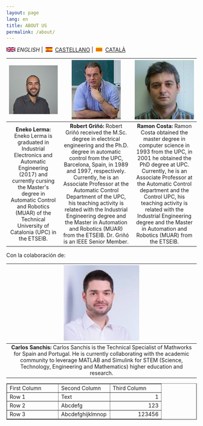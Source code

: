 ```yaml
---
layout: page
lang: en
title: ABOUT US
permalink: /about/
---
```


![English](en.png) *ENGLISH* | ![Castellano](es.png) [CASTELLANO](sobrenosotros.md) | ![Català](ca.png) [CATALÀ](sobrenosaltres.md)



|![Eneko](EnekoL.jpg)|![Robert](RobertG.jpg)|![Ramon](RamonC.jpg)|
| :---------: |:---------:| :---------:|
| <b>Eneko Lerma:</b> Eneko Lerma is graduated in Industrial Electronics and Automatic Engineering (2017) and currently cursing the Master's degree in Automatic Control and Robotics (MUAR) of the Technical University of Catalonia (UPC) in the ETSEIB.  | <b>Robert Griñó:</b> Robert Griñó received the M.Sc. degree in electrical engineering and the Ph.D. degree in automatic control from the UPC, Barcelona, Spain, in 1989 and 1997, respectively. Currently, he is an Associate Professor at the Automatic Control Department of the UPC, his teaching activity is related with the Industrial Engineering degree and the Master in Automation and Robotics (MUAR) from the ETSEIB. Dr. Griñó is an IEEE Senior Member.| <b>Ramon Costa:</b> Ramon Costa obtained the master degree in computer science in 1993 from the UPC, in 2001 he obtained the PhD degree at UPC. Currently, he is an Associate Professor at the Automatic Control department and the Control UPC, his teaching activity is related with the Industrial Engineering degree and the Master in Automation and Robotics (MUAR) from the ETSEIB. |


Con la colaboración de:

|![Carlos](CarlosS.jpg)|
| :--------:|
|<b>Carlos Sanchis:</b> Carlos Sanchis is the Technical Specialist of Mathworks for Spain and Portugal. He is currently collaborating with the academic community to leverage MATLAB and Simulink for STEM (Science, Technology, Engineering and Mathematics) higher education and research.| 


<table border=1 width=100% style='table-layout:fixed'>
 <col width=33%>
 <col width=33%>
 <col width=33%>
 <tr>
  <td>First Column</td>
  <td>Second Column</td>
  <td>Third Column</td>
 </tr>
 <tr>
  <td>Row 1</td>
  <td>Text</td>
  <td align=right>1</td>
 </tr>
 <tr>
  <td>Row 2</td>
  <td>Abcdefg</td>
  <td align=right>123</td>
 </tr>
 <tr>
  <td>Row 3</td>
  <td>Abcdefghijklmnop</td>
  <td align=right>123456</td>
 </tr>
</table>

